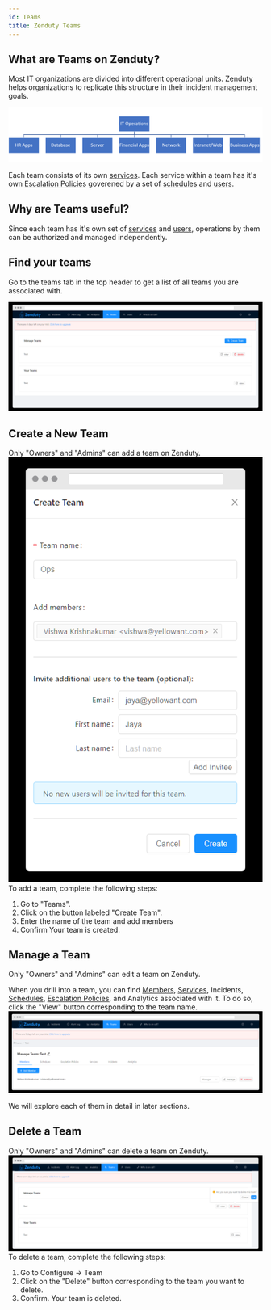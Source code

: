 ```yaml
---
id: Teams
title: Zenduty Teams
---
```

## What are Teams on Zenduty?
Most IT organizations are divided into different operational units. Zenduty helps organizations to replicate this structure in their incident management goals. 


![](/img/teams.png)


Each team consists of its own [services](Services.md). Each service within a team has it's own [Escalation Policies](EscalationPolicies.md) goverened by a set of [schedules](Schedules.md) and [users](Users.md).

## Why are Teams useful?
Since each team has it's own set of [services](Services.md) and [users](Users.md), operations by them can be authorized and managed independently. 

## Find your teams
Go to the teams tab in the top header to get a list of all teams you are associated with.

![](/img/teams_1.png)

## Create a New Team
Only "Owners" and "Admins" can add a team on Zenduty.
![](/img/teams_2.png)
To add a team, complete the following steps:
1. Go to "Teams". 
2. Click on the button labeled "Create Team".
3. Enter the name of the team and add members
4. Confirm
Your team is created.

## Manage a Team
Only "Owners" and "Admins" can edit a team on Zenduty. 

When you drill into a team, you can find [Members](Users.md), [Services](Services.md), Incidents, [Schedules](Schedules.md), [Escalation Policies](EscalationPolicies.md), and Analytics associated with it. To do so, click the "View" button corresponding to the team name.
![](/img/teams_3.png)

We will explore each of them in detail in later sections.

## Delete a Team
Only "Owners" and "Admins" can delete a team on Zenduty. 
![](/img/teams_4.png)
To delete a team, complete the following steps:

1. Go to Configure -> Team
2. Click on the "Delete" button corresponding to the team you want to delete. 
3. Confirm.
Your team is deleted.



